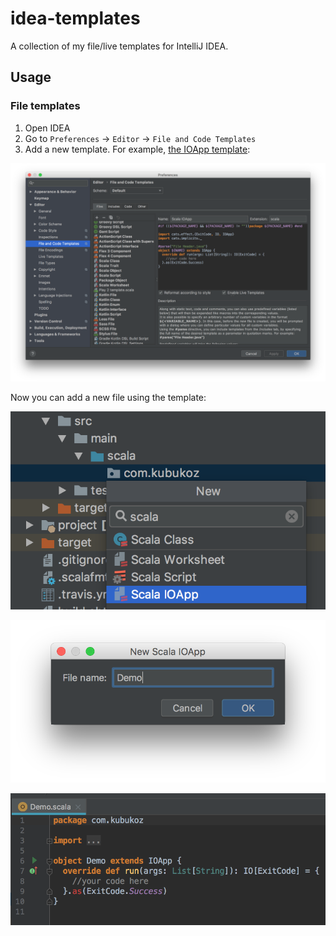 # idea-templates

A collection of my file/live templates for IntelliJ IDEA.

## Usage

### File templates

1. Open IDEA
2. Go to `Preferences` -> `Editor` -> `File and Code Templates`
3. Add a new template. For example, [the IOApp template](https://github.com/kubukoz/idea-templates/blob/master/files/Scala_IOApp.scala):

![IOApp file template](https://github.com/kubukoz/idea-templates/raw/master/images/template-ioapp.png)

Now you can add a new file using the template:

![Create new file](https://github.com/kubukoz/idea-templates/raw/master/images/create-new-file.png)

![Choose name](https://github.com/kubukoz/idea-templates/raw/master/images/choose-name.png)

![Created file](https://github.com/kubukoz/idea-templates/raw/master/images/created-file.png)